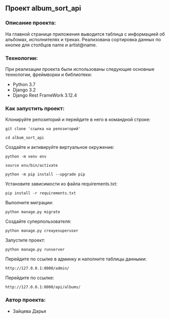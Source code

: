 ##  Проект  album_sort_api

### Описание проекта:

На главной странице приложения выводится таблица с информацией об альбомах, исполнителях и треках. Реализована сортировка данных по кнопке для столбцов name и artist@name.

### Технологии:

При реализации проекта были использованы следующие основные технологии, фреймворки и библиотеки:
- Python 3.7
- Django 3.2
- Django Rest FrameWork 3.12.4

### Как запустить проект:
Клонируйте репозиторий и перейдите в него в командной строке:

```
git clone 'ссылка на репозиторий'
```

```
cd album_sort_api

```

Cоздайте и активируйте виртуальное окружение:

```
python -m venv env
```

```
source env/bin/activate
```
```
python -m pip install --upgrade pip
```

Установите зависимости из файла requirements.txt:

```
pip install -r requirements.txt
```

Выполните миграции:

```
python manage.py migrate
```
Создайте суперпользователя:

```
python manage.py creayesuperuser
```

Запустите проект:

```
python manage.py runserver
```

Перейдите по ссылке в админку и наполните таблицы данными:

```
http://127.0.0.1:8000/admin/
```

Перейдите по ссылке:

```
http://127.0.0.1:8000/api/albums/
```


### Автор проекта:
- Зайцева Дарья
